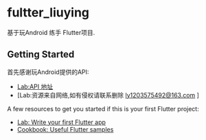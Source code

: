 # fultter_liuying

基于玩Android 练手 Flutter项目.

## Getting Started

首先感谢玩Android提供的API:

- [Lab:API 地址](https://www.wanandroid.com/)
- [Lab:资源来自网络,如有侵权请联系删除 ly1203575492@163.com ]

A few resources to get you started if this is your first Flutter project:

- [Lab: Write your first Flutter app](https://flutter.io/docs/get-started/codelab)
- [Cookbook: Useful Flutter samples](https://flutter.io/docs/cookbook)
